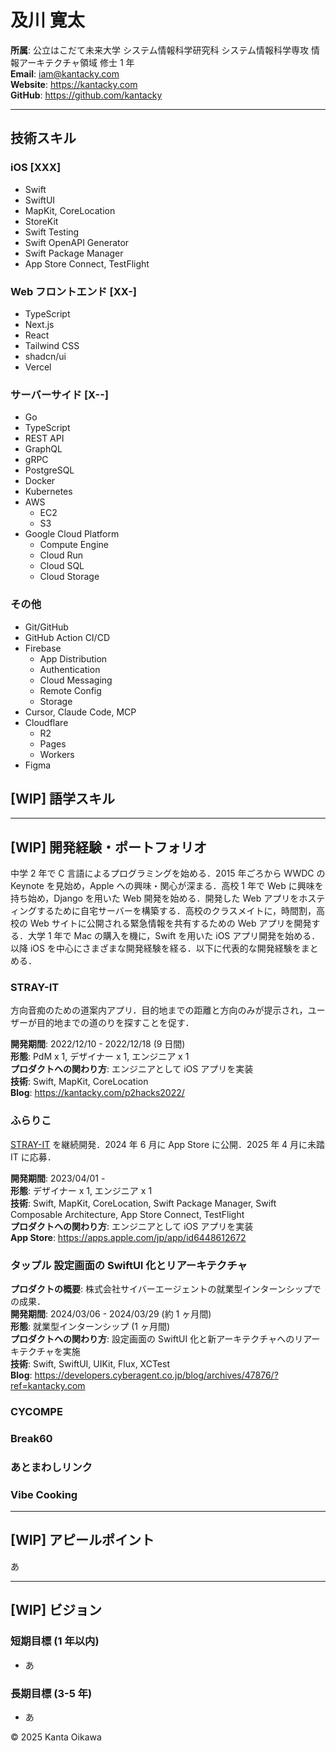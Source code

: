 # 及川 寛太

**所属**: 公立はこだて未来大学 システム情報科学研究科 システム情報科学専攻 情報アーキテクチャ領域 修士 1 年  
**Email**: iam@kantacky.com  
**Website**: https://kantacky.com  
**GitHub**: https://github.com/kantacky

---

## 技術スキル

### iOS [XXX]

- Swift
- SwiftUI
- MapKit, CoreLocation
- StoreKit
- Swift Testing
- Swift OpenAPI Generator
- Swift Package Manager
- App Store Connect, TestFlight

### Web フロントエンド [XX-]

- TypeScript
- Next.js
- React
- Tailwind CSS
- shadcn/ui
- Vercel

### サーバーサイド [X--]

- Go
- TypeScript
- REST API
- GraphQL
- gRPC
- PostgreSQL
- Docker
- Kubernetes
- AWS
  - EC2
  - S3
- Google Cloud Platform
  - Compute Engine
  - Cloud Run
  - Cloud SQL
  - Cloud Storage

### その他

- Git/GitHub
- GitHub Action CI/CD
- Firebase
  - App Distribution
  - Authentication
  - Cloud Messaging
  - Remote Config
  - Storage
- Cursor, Claude Code, MCP
- Cloudflare
  - R2
  - Pages
  - Workers
- Figma

## [WIP] 語学スキル

---

## [WIP] 開発経験・ポートフォリオ

中学 2 年で C 言語によるプログラミングを始める．2015 年ごろから WWDC の Keynote を見始め，Apple への興味・関心が深まる．高校 1 年で Web に興味を持ち始め，Django を用いた Web 開発を始める．開発した Web アプリをホスティングするために自宅サーバーを構築する．高校のクラスメイトに，時間割，高校の Web サイトに公開される緊急情報を共有するための Web アプリを開発する．大学 1 年で Mac の購入を機に，Swift を用いた iOS アプリ開発を始める．以降 iOS を中心にさまざまな開発経験を経る．以下に代表的な開発経験をまとめる．

### STRAY-IT

方向音痴のための道案内アプリ．目的地までの距離と方向のみが提示され，ユーザーが目的地までの道のりを探すことを促す．

**開発期間**: 2022/12/10 - 2022/12/18 (9 日間)  
**形態**: PdM x 1, デザイナー x 1, エンジニア x 1  
**プロダクトへの関わり方**: エンジニアとして iOS アプリを実装  
**技術**: Swift, MapKit, CoreLocation  
**Blog**: https://kantacky.com/p2hacks2022/

### ふらりこ

[STRAY-IT](#stray-it) を継続開発．2024 年 6 月に App Store に公開．2025 年 4 月に未踏 IT に応募．

**開発期間**: 2023/04/01 -  
**形態**: デザイナー x 1, エンジニア x 1  
**技術**: Swift, MapKit, CoreLocation, Swift Package Manager, Swift Composable Architecture, App Store Connect, TestFlight  
**プロダクトへの関わり方**: エンジニアとして iOS アプリを実装  
**App Store**: https://apps.apple.com/jp/app/id6448612672

### タップル 設定画面の SwiftUI 化とリアーキテクチャ

**プロダクトの概要**: 株式会社サイバーエージェントの就業型インターンシップでの成果．  
**開発期間**: 2024/03/06 - 2024/03/29 (約 1 ヶ月間)  
**形態**: 就業型インターンシップ (1 ヶ月間)  
**プロダクトへの関わり方**: 設定画面の SwiftUI 化と新アーキテクチャへのリアーキテクチャを実施  
**技術**: Swift, SwiftUI, UIKit, Flux, XCTest  
**Blog**: https://developers.cyberagent.co.jp/blog/archives/47876/?ref=kantacky.com

### CYCOMPE

### Break60

### あとまわしリンク

### Vibe Cooking

---

## [WIP] アピールポイント

あ

---

## [WIP] ビジョン

### 短期目標 (1 年以内)

- あ

### 長期目標 (3-5 年)

- あ

&copy; 2025 Kanta Oikawa
